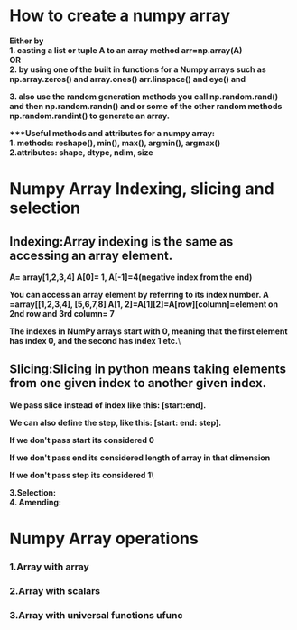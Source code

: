 # How to create a numpy array 
__Either by__\
__1. casting a list or tuple A to an array method arr=np.array(A)__\
__OR__\
__2. by using  one of the built in functions for a Numpy arrays such as np.array.zeros() and array.ones() arr.linspace() and eye() and__

__3. also use the random generation methods you call np.random.rand() and then np.random.randn() and or some of the other random methods  np.random.randint() to generate an array.__

__\***Useful methods and attributes for a numpy array:__\
__1. methods: reshape(), min(), max(), argmin(), argmax()__\
__2.attributes: shape, dtype, ndim, size__


# Numpy Array Indexing, slicing and selection
## Indexing:Array indexing is the same as accessing an array element.
__A= array[1,2,3,4] A[0]= 1, A[-1]=4(negative index from the end)__

__You can access an array element by referring to its index number.   A =array[[1,2,3,4], [5,6,7,8]  A[1, 2]=A[1][2]=A[row][column]=element on 2nd row and 3rd column= 7__

__The indexes in NumPy arrays start with 0, meaning that the first element has index 0, and the second has index 1 etc.__\

## Slicing:Slicing in python means taking elements from one given index to another given index.

__We pass slice instead of index like this: [start:end].__

__We can also define the step, like this: [start: end: step].__

__If we don't pass start its considered 0__

__If we don't pass end its considered length of array in that dimension__

__If we don't pass step its considered 1__\

__3.Selection:__\
__4. Amending:__

# Numpy Array operations
### __1.Array with array__
### 2.Array with scalars
### 3.Array with universal functions ufunc
